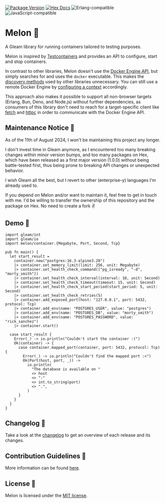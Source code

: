 [![Package Version](https://img.shields.io/hexpm/v/melon)](https://hex.pm/packages/melon)
[![Hex Docs](https://img.shields.io/badge/hex-docs-ffaff3)](https://hexdocs.pm/melon)
![Erlang-compatible](https://img.shields.io/badge/target-erlang-a2003e)
![JavaScript-compatible](https://img.shields.io/badge/target-javascript-f1e05a)

# Melon 🍈

A Gleam library for running containers tailored to testing purposes.

Melon is inspired by [Testcontainers](https://testcontainers.com/) and provides an API to configure, start and stop
containers.

In contrast to other libraries, Melon doesn't use the [Docker Engine API](https://docs.docker.com/engine/api/), but
simply searches for and uses the `docker` executable. This makes the
[discovery methods](https://java.testcontainers.org/supported_docker_environment/#docker-environment-discovery) used by
other libraries unnecessary. You can still use a remote Docker Engine by
[configuring a context](https://code.visualstudio.com/docs/containers/ssh) accordingly.

This approach also makes it possible to support all non-browser targets (Erlang, Bun, Deno, and Node.js) without further
dependencies, as consumers of this library don't need to reach for a target-specific client like
[fetch](https://hexdocs.pm/gleam_fetch/) and [httpc](https://hexdocs.pm/gleam_httpc/) in order to communicate with the
Docker Engine API.

## Maintenance Notice 🍈

As of the 11th of August 2024, I won't be maintaining this project any longer.

I don't invest time in Gleam anymore, as I encountered too many breaking changes within minor version bumps, and too
many packages on Hex, which have been released as a first major version (1.0.0) without being battle-tested first, thus
being prone to breaking API changes or unexpected behavior.

I wish Gleam all the best, but I revert to other (enterprise-y) languages I'm already used to.

If you depend on Melon and/or want to maintain it, feel free to get in touch with me. I'd be willing to transfer the
ownership of this repository and the package on Hex. No need to create a fork :v:

## Demo 🍈

```gleam
import gleam/int
import gleam/io
import melon/container.{Megabyte, Port, Second, Tcp}

pub fn main() {
  let start_result =
    container.new("postgres:16.3-alpine3.20")
    |> container.set_memory_limit(limit: 256, unit: Megabyte)
    |> container.set_health_check_command(["pg_isready", "-d", "morty_smith"])
    |> container.set_health_check_interval(interval: 10, unit: Second)
    |> container.set_health_check_timeout(timeout: 15, unit: Second)
    |> container.set_health_check_start_period(start_period: 5, unit: Second)
    |> container.set_health_check_retries(5)
    |> container.add_exposed_port(host: "127.0.0.1", port: 5432, protocol: Tcp)
    |> container.add_env(name: "POSTGRES_USER", value: "postgres")
    |> container.add_env(name: "POSTGRES_DB", value: "morty_smith")
    |> container.add_env(name: "POSTGRES_PASSWORD", value: "rick_sanchez")
    |> container.start()

  case start_result {
    Error(_) -> io.println("Couldn't start the container :(")
    Ok(container) -> {
      case container.mapped_port(container, port: 5432, protocol: Tcp) {
        Error(_) -> io.println("Couldn't find the mapped port :<")
        Ok(Port(host, port, _)) ->
          io.println(
            "The database is available on "
            <> host
            <> ":"
            <> int.to_string(port)
            <> ".",
          )
      }
    }
  }
}
```

## Changelog 🍈

Take a look at the [changelog](https://github.com/patrik-kuehl/melon/blob/main/CHANGELOG.md) to get an overview of each
release and its changes.

## Contribution Guidelines 🍈

More information can be found [here](https://github.com/patrik-kuehl/melon/blob/main/CONTRIBUTING.md).

## License 🍈

Melon is licensed under the [MIT license](https://github.com/patrik-kuehl/melon/blob/main/LICENSE.md).
